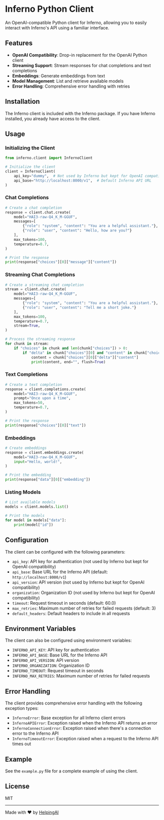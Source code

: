 # Inferno Python Client

An OpenAI-compatible Python client for Inferno, allowing you to easily interact with Inferno's API using a familiar interface.

## Features

- **OpenAI Compatibility**: Drop-in replacement for the OpenAI Python client
- **Streaming Support**: Stream responses for chat completions and text completions
- **Embeddings**: Generate embeddings from text
- **Model Management**: List and retrieve available models
- **Error Handling**: Comprehensive error handling with retries

## Installation

The Inferno client is included with the Inferno package. If you have Inferno installed, you already have access to the client.

## Usage

### Initializing the Client

```python
from inferno.client import InfernoClient

# Initialize the client
client = InfernoClient(
    api_key="dummy",  # Not used by Inferno but kept for OpenAI compatibility
    api_base="http://localhost:8000/v1",  # Default Inferno API URL
)
```

### Chat Completions

```python
# Create a chat completion
response = client.chat.create(
    model="HAI3-raw-Q4_K_M-GGUF",
    messages=[
        {"role": "system", "content": "You are a helpful assistant."},
        {"role": "user", "content": "Hello, how are you?"}
    ],
    max_tokens=100,
    temperature=0.7,
)

# Print the response
print(response["choices"][0]["message"]["content"])
```

### Streaming Chat Completions

```python
# Create a streaming chat completion
stream = client.chat.create(
    model="HAI3-raw-Q4_K_M-GGUF",
    messages=[
        {"role": "system", "content": "You are a helpful assistant."},
        {"role": "user", "content": "Tell me a short joke."}
    ],
    max_tokens=100,
    temperature=0.7,
    stream=True,
)

# Process the streaming response
for chunk in stream:
    if "choices" in chunk and len(chunk["choices"]) > 0:
        if "delta" in chunk["choices"][0] and "content" in chunk["choices"][0]["delta"]:
            content = chunk["choices"][0]["delta"]["content"]
            print(content, end="", flush=True)
```

### Text Completions

```python
# Create a text completion
response = client.completions.create(
    model="HAI3-raw-Q4_K_M-GGUF",
    prompt="Once upon a time",
    max_tokens=50,
    temperature=0.7,
)

# Print the response
print(response["choices"][0]["text"])
```

### Embeddings

```python
# Create embeddings
response = client.embeddings.create(
    model="HAI3-raw-Q4_K_M-GGUF",
    input="Hello, world!",
)

# Print the embedding
print(response["data"][0]["embedding"])
```

### Listing Models

```python
# List available models
models = client.models.list()

# Print the models
for model in models["data"]:
    print(model["id"])
```

## Configuration

The client can be configured with the following parameters:

- `api_key`: API key for authentication (not used by Inferno but kept for OpenAI compatibility)
- `api_base`: Base URL for the Inferno API (default: `http://localhost:8000/v1`)
- `api_version`: API version (not used by Inferno but kept for OpenAI compatibility)
- `organization`: Organization ID (not used by Inferno but kept for OpenAI compatibility)
- `timeout`: Request timeout in seconds (default: 60.0)
- `max_retries`: Maximum number of retries for failed requests (default: 3)
- `default_headers`: Default headers to include in all requests

## Environment Variables

The client can also be configured using environment variables:

- `INFERNO_API_KEY`: API key for authentication
- `INFERNO_API_BASE`: Base URL for the Inferno API
- `INFERNO_API_VERSION`: API version
- `INFERNO_ORGANIZATION`: Organization ID
- `INFERNO_TIMEOUT`: Request timeout in seconds
- `INFERNO_MAX_RETRIES`: Maximum number of retries for failed requests

## Error Handling

The client provides comprehensive error handling with the following exception types:

- `InfernoError`: Base exception for all Inferno client errors
- `InfernoAPIError`: Exception raised when the Inferno API returns an error
- `InfernoConnectionError`: Exception raised when there's a connection error to the Inferno API
- `InfernoTimeoutError`: Exception raised when a request to the Inferno API times out

## Example

See the `example.py` file for a complete example of using the client.

## License

MIT

---

Made with ❤️ by [HelpingAI](https://helpingai.co)

